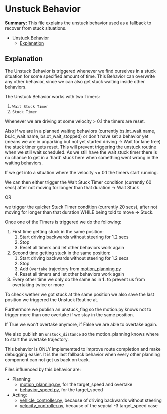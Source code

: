 # Unstuck Behavior

**Summary:** This file explains the unstuck behavior used as a fallback to recover from stuck situations.

- [Unstuck Behavior](#unstuck-behavior)
  - [Explanation](#explanation)

## Explanation

The Unstuck Behavior is triggered whenever we find ourselves in a stuck situation for some specified amount of time. This Behavior can overwrite any other behavior, since we can also get stuck waiting inside other behaviors.

The Unstuck Behavior works with two Timers:

1. ```Wait Stuck Timer```
2. ```Stuck Timer```

Whenever we are driving at some velocity > 0.1 the timers are reset.

Also if we are in a planned waiting behaviors (currently bs.int_wait.name, bs.lc_wait.name, bs.ot_wait_stopped) or don't have set a behavior yet (means we are in unparking but not yet started driving -> Wait for lane free) the stuck timer gets reset. This will prevent triggering the unstuck routine when we still wait scheduled. As we still have the wait stuck timer there is no chance to get in a 'hard' stuck here when something went wrong in the waiting behaviors.

If we get into a situation where the velocity <= 0.1 the timers start running.

We can then either trigger the Wait Stuck Timer condition (currently 60 secs)
after not moving for longer than that duration -> Wait Stuck

OR

we trigger the quicker Stuck Timer condition (currently 20 secs), after not moving for longer than that duration WHILE being told to move -> Stuck.

Once one of the Timers is triggered we do the following:

1. First time getting stuck in the same position:
   1. Start driving backwards without steering for 1.2 secs
   2. Stop
   3. Reset all timers and let other behaviors work again
2. Second time getting stuck in the same position:
   1. Start driving backwards without steering for 1.2 secs
   2. Stop
   3. Add ```Overtake``` trajectory from [motion_planning.py](/code/planning/src/local_planner/motion_planning.py)
   4. Reset all timers and let other behaviors work again
3. Every other time we only do the same as in **1.** to prevent us from overtaking twice or more

To check wether we got stuck at the same position we also save the last position we triggered the Unstuck Routine at.

Furthermore we publish an unstuck_flag so the motion.py knows not to trigger more than one overtake if we stay in the same position.

If True we won't overtake anymore, if False we are able to overtake again.

We also publish an ```unstuck_distance``` so the motion_planning knows where to start the overtake trajectory.

This behavior is ONLY implememted to improve route completion and make debugging easier. It is the last fallback behavior when every other planning component can not get us back on track.

Files influenced by this behavior are:

- Planning:
  - [motion_planning.py](/code/planning/src/local_planner/motion_planning.py), for the target_speed and overtake
  - [behavior_speed.py](/code/planning/src/behavior_agent/behaviours/behavior_speed.py), for the target_speed
- Acting:
  - [vehicle_controller.py](/doc/acting/vehicle_controller.md), because of driving backwards without steering
  - [velocity_controller.py](/doc/acting/velocity_controller.md), because of the sepcial -3 target_speed case
